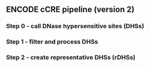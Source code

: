 ## ENCODE cCRE pipeline (version 2)

### Step 0 - call DNase hypersensitive sites (DHSs)



### Step 1 - filter and process DHSs


### Step 2 - create representative DHSs (rDHSs)
